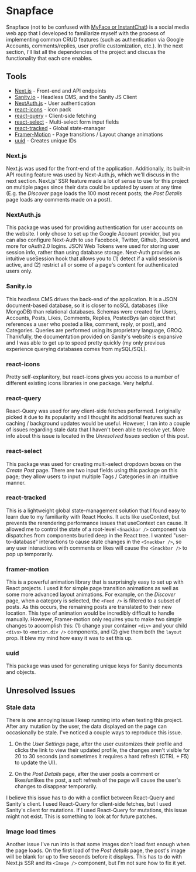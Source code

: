 # Snapface

Snapface (not to be confused with [MyFace or InstantChat](https://twitter.com/edelman11/status/1438895683520634884)) is a social media web app that I developed to familiarize myself with the process of implementing common CRUD features (such as authentication via Google Accounts, comments/replies, user profile customization, etc.). In the next section, I'll list all the dependencies of the project and discuss the functionality that each one enables.

## Tools

- [Next.js](https://nextjs.org) - Front-end and API endpoints
- [Sanity.io](https://www.sanity.io/) - Headless CMS, and the Sanity JS Client
- [NextAuth.js](https://next-auth.js.org/) - User authentication
- [react-icons](https://react-icons.github.io/react-icons/) - icon pack
- [react-query](https://react-query.tanstack.com/) - Client-side fetching
- [react-select](https://react-select.com/home) - Multi-select form input fields
- [react-tracked](https://react-tracked.js.org/) - Global state-manager
- [Framer-Motion](https://www.framer.com/motion/) - Page transitions / Layout change animations
- [uuid](https://www.npmjs.com/package/uuid) - Creates unique IDs

### Next.js

Next.js was used for the front-end of the application. Additionally, its built-in API routing feature was used by Next-Auth.js, which we'll discuss in the next section. Next.js' SSR feature made a lot of sense to use for this project on multiple pages since their data could be updated by users at any time (E.g. the _Discover_ page loads the 100 most recent posts; the _Post Details_ page loads any comments made on a post).

### NextAuth.js

This package was used for providing authentication for user accounts on the website. I only chose to set up the Google Account provider, but you can also configure Next-Auth to use Facebook, Twitter, Github, Discord, and more for oAuth2.0 logins. JSON Web Tokens were used for storing user session info, rather than using database storage. Next-Auth provides an intuitive useSession hook that allows you to (1) detect if a valid session is active, and (2) restrict all or some of a page's content for authenticated users only.

### Sanity.io

This headless CMS drives the back-end of the application. It is a JSON document-based database, so it is closer to noSQL databases (like MongoDB) than relational databases. Schemas were created for Users, Accounts, Posts, Likes, Comments, Replies, PostedBys (an object that references a user who posted a like, comment, reply, or post), and Categories. Queries are performed using its proprietary language, GROQ. Thankfully, the documentation provided on Sanity's website is expansive and I was able to get up to speed pretty quickly (my only previous experience querying databases comes from mySQL/SQL).

### react-icons

Pretty self-explanitory, but react-icons gives you access to a number of different existing icons libraries in one package. Very helpful.

### react-query

React-Query was used for any client-side fetches performed. I originally picked it due to its popularity and I thought its additional features such as caching / background updates would be useful. However, I ran into a couple of issues regarding stale data that I haven't been able to resolve yet. More info about this issue is located in the _Unresolved Issues_ section of this post.

### react-select

This package was used for creating multi-select dropdown boxes on the _Create Post_ page. There are two input fields using this package on this page; they allow users to input multiple Tags / Categories in an intuitive manner.

### react-tracked

This is a lightweight global state-management solution that I found easy to learn due to my familiarity with React Hooks. It acts like useContext, but prevents the rerendering performance issues that useContext can cause. It allowed me to control the state of a root-level `<Snackbar />` component via dispatches from components buried deep in the React tree. I wanted "user-to-database" interactions to cause state changes in the `<Snackbar />`, so any user interactions with comments or likes will cause the `<Snackbar />` to pop up temporarily.

### framer-motion

This is a powerful animation library that is surprisingly easy to set up with React projects. I used it for simple page transition animations as well as some more advanced layout animations. For example, on the _Discover_ page, when a category is selected, the `<Feed />` is filtered to a subset of posts. As this occurs, the remaining posts are translated to their new location. This type of animation would be incredibly difficult to handle manually. However, Framer-motion only requires you to make two simple changes to accomplish this: (1) change your container `<div>` and your child `<divs>` to `<motion.div />` components, and (2) give them both the `layout` prop. It blew my mind how easy it was to set this up.

### uuid

This package was used for generating unique keys for Sanity documents and objects.

## Unresolved Issues

### Stale data

There is one annoying issue I keep running into when testing this project. After any mutation by the user, the data displayed on the page can occasionally be stale. I've noticed a couple ways to reproduce this issue.

1. On the _User Settings_ page, after the user customizes their profile and clicks the link to view their updated profile, the changes aren't visible for 20 to 30 seconds (and sometimes it requires a hard refresh (CTRL + F5) to update the UI).

2. On the _Post Details_ page, after the user posts a comment or likes/unlikes the post, a soft refresh of the page will cause the user's changes to disappear temporarily.

I believe this issue has to do with a conflict between React-Query and Sanity's client. I used React-Query for client-side fetches, but I used Sanity's client for mutations. If I used React-Query for mutations, this issue might not exist. This is something to look at for future patches.

### Image load times

Another issue I've run into is that some images don't load fast enough when the page loads. On the first load of the _Post details_ page, the post's image will be blank for up to five seconds before it displays. This has to do with Next.js SSR and its `<Image />` component, but I'm not sure how to fix it yet.
